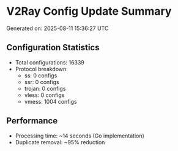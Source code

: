 # V2Ray Config Update Summary
Generated on: 2025-08-11 15:36:27 UTC

## Configuration Statistics
- Total configurations: 16339
- Protocol breakdown:
  - ss: 0 configs
  - ssr: 0 configs
  - trojan: 0 configs
  - vless: 0 configs
  - vmess: 1004 configs

## Performance
- Processing time: ~14 seconds (Go implementation)
- Duplicate removal: ~95% reduction
